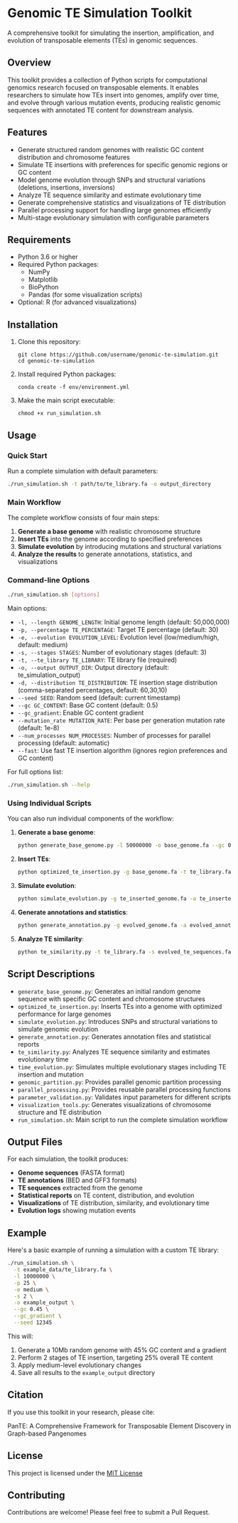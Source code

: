 # Genomic TE Simulation Toolkit

A comprehensive toolkit for simulating the insertion, amplification, and evolution of transposable elements (TEs) in genomic sequences.

## Overview

This toolkit provides a collection of Python scripts for computational genomics research focused on transposable elements. It enables researchers to simulate how TEs insert into genomes, amplify over time, and evolve through various mutation events, producing realistic genomic sequences with annotated TE content for downstream analysis.

## Features

- Generate structured random genomes with realistic GC content distribution and chromosome features
- Simulate TE insertions with preferences for specific genomic regions or GC content
- Model genome evolution through SNPs and structural variations (deletions, insertions, inversions)
- Analyze TE sequence similarity and estimate evolutionary time
- Generate comprehensive statistics and visualizations of TE distribution
- Parallel processing support for handling large genomes efficiently
- Multi-stage evolutionary simulation with configurable parameters

## Requirements

- Python 3.6 or higher
- Required Python packages:
  - NumPy
  - Matplotlib
  - BioPython
  - Pandas (for some visualization scripts)
- Optional: R (for advanced visualizations)

## Installation

1. Clone this repository:
   ```
   git clone https://github.com/username/genomic-te-simulation.git
   cd genomic-te-simulation
   ```

2. Install required Python packages:
   ```
   conda create -f env/environment.yml
   ```

3. Make the main script executable:
   ```
   chmod +x run_simulation.sh
   ```

## Usage

### Quick Start

Run a complete simulation with default parameters:

```bash
./run_simulation.sh -t path/to/te_library.fa -o output_directory
```

### Main Workflow

The complete workflow consists of four main steps:

1. **Generate a base genome** with realistic chromosome structure
2. **Insert TEs** into the genome according to specified preferences
3. **Simulate evolution** by introducing mutations and structural variations
4. **Analyze the results** to generate annotations, statistics, and visualizations

### Command-line Options

```bash
./run_simulation.sh [options]
```

Main options:
- `-l, --length GENOME_LENGTH`: Initial genome length (default: 50,000,000)
- `-p, --percentage TE_PERCENTAGE`: Target TE percentage (default: 30)
- `-e, --evolution EVOLUTION_LEVEL`: Evolution level (low/medium/high, default: medium)
- `-s, --stages STAGES`: Number of evolutionary stages (default: 3)
- `-t, --te_library TE_LIBRARY`: TE library file (required)
- `-o, --output OUTPUT_DIR`: Output directory (default: te_simulation_output)
- `-d, --distribution TE_DISTRIBUTION`: TE insertion stage distribution (comma-separated percentages, default: 60,30,10)
- `--seed SEED`: Random seed (default: current timestamp)
- `--gc GC_CONTENT`: Base GC content (default: 0.5)
- `--gc_gradient`: Enable GC content gradient
- `--mutation_rate MUTATION_RATE`: Per base per generation mutation rate (default: 1e-8)
- `--num_processes NUM_PROCESSES`: Number of processes for parallel processing (default: automatic)
- `--fast`: Use fast TE insertion algorithm (ignores region preferences and GC content)

For full options list:
```bash
./run_simulation.sh --help
```

### Using Individual Scripts

You can also run individual components of the workflow:

1. **Generate a base genome**:
   ```bash
   python generate_base_genome.py -l 50000000 -o base_genome.fa --gc 0.5
   ```

2. **Insert TEs**:
   ```bash
   python optimized_te_insertion.py -g base_genome.fa -t te_library.fa -p 30 -o te_inserted
   ```

3. **Simulate evolution**:
   ```bash
   python simulate_evolution.py -g te_inserted_genome.fa -a te_inserted_te_annotations.bed -l medium -o evolved
   ```

4. **Generate annotations and statistics**:
   ```bash
   python generate_annotation.py -g evolved_genome.fa -a evolved_annotations.bed -o te_annotation
   ```

5. **Analyze TE similarity**:
   ```bash
   python te_similarity.py -t te_library.fa -s evolved_te_sequences.fa -a evolved_annotations.bed -o te_similarity
   ```

## Script Descriptions

- `generate_base_genome.py`: Generates an initial random genome sequence with specific GC content and chromosome structures
- `optimized_te_insertion.py`: Inserts TEs into a genome with optimized performance for large genomes
- `simulate_evolution.py`: Introduces SNPs and structural variations to simulate genomic evolution
- `generate_annotation.py`: Generates annotation files and statistical reports
- `te_similarity.py`: Analyzes TE sequence similarity and estimates evolutionary time
- `time_evolution.py`: Simulates multiple evolutionary stages including TE insertion and mutation
- `genomic_partition.py`: Provides parallel genomic partition processing
- `parallel_processing.py`: Provides reusable parallel processing functions
- `parameter_validation.py`: Validates input parameters for different scripts
- `visualization_tools.py`: Generates visualizations of chromosome structure and TE distribution
- `run_simulation.sh`: Main script to run the complete simulation workflow

## Output Files

For each simulation, the toolkit produces:

- **Genome sequences** (FASTA format)
- **TE annotations** (BED and GFF3 formats)
- **TE sequences** extracted from the genome
- **Statistical reports** on TE content, distribution, and evolution
- **Visualizations** of TE distribution, similarity, and evolutionary time
- **Evolution logs** showing mutation events

## Example

Here's a basic example of running a simulation with a custom TE library:

```bash
./run_simulation.sh \
  -t example_data/te_library.fa \
  -l 10000000 \
  -p 25 \
  -e medium \
  -s 2 \
  -o example_output \
  --gc 0.45 \
  --gc_gradient \
  --seed 12345
```

This will:
1. Generate a 10Mb random genome with 45% GC content and a gradient
2. Perform 2 stages of TE insertion, targeting 25% overall TE content
3. Apply medium-level evolutionary changes
4. Save all results to the `example_output` directory

## Citation

If you use this toolkit in your research, please cite:

PanTE: A Comprehensive Framework for Transposable Element Discovery in Graph-based Pangenomes

## License

This project is licensed under the [MIT License](LICENSE)

## Contributing

Contributions are welcome! Please feel free to submit a Pull Request.
